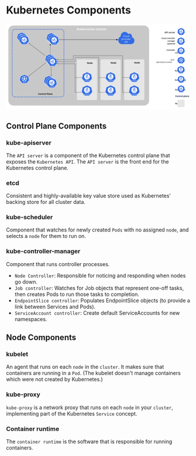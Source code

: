 # Kubernetes Components

![components-of-kubernetes](image/components-of-kubernetes.svg)

## Control Plane Components

### kube-apiserver
The `API server` is a component of the Kubernetes control plane that exposes the `Kubernetes API`. The `API server` is the front end for the Kubernetes control plane.

### etcd
Consistent and highly-available key value store used as Kubernetes' backing store for all cluster data.

### kube-scheduler
Component that watches for newly created `Pods` with no assigned `node`, and selects a `node` for them to run on.

### kube-controller-manager
Component that runs controller processes.

- `Node Controller`: Responsible for noticing and responding when nodes go down.
- `Job controller`: Watches for Job objects that represent one-off tasks, then creates Pods to run those tasks to completion.
- `EndpointSlice controller`: Populates EndpointSlice objects (to provide a link between Services and Pods).
- `ServiceAccount controller`: Create default ServiceAccounts for new namespaces.

## Node Components

### kubelet
An agent that runs on each `node` in the `cluster`. It makes sure that containers are running in a `Pod`. (The kubelet doesn't manage containers which were not created by Kubernetes.)

### kube-proxy
`kube-proxy` is a network proxy that runs on each `node` in your `cluster`, implementing part of the Kubernetes `Service` concept.

### Container runtime
The `container runtime` is the software that is responsible for running containers.
